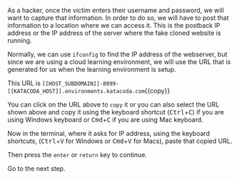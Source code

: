 As a hacker, once the victim enters their username and password, we will want to capture that information. In order to do so, we will have to post that information to a location where we can access it. This is the postback IP address or the IP address of the server where the fake cloned website is running.

Normally, we can use `ifconfig` to find the IP address of the webserver, but since we are using a cloud learning environment, we will use the URL that is generated for us when the learning environment is setup.

This URL is `[[HOST_SUBDOMAIN]]-8099-[[KATACODA_HOST]].environments.katacoda.com`{{copy}}  

You can click on the URL above to `copy` it or you can also select the URL shown above and copy it using the keyboard shortcut (<kbd>Ctrl</kbd>+<kbd>C</kbd>) if you are using Windows keyboard or <kbd>Cmd</kbd>+<kbd>C</kbd> if you are using Mac keyboard.  

Now in the terminal, where it asks for IP address, using the keyboard shortcuts, (<kbd>Ctrl</kbd>+<kbd>V</kbd> for Windows or <kbd>Cmd</kbd>+<kbd>V</kbd> for Macs), paste that copied URL.  

Then press the `enter` or `return` key to continue.  

Go to the next step.  

